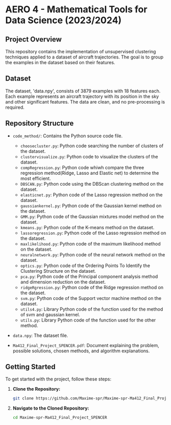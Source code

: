 # AERO 4 - Mathematical Tools for Data Science (2023/2024)

## Project Overview

This repository contains the implementation of unsupervised clustering techniques applied to a dataset of aircraft trajectories. The goal is to group the examples in the dataset based on their features. 

## Dataset

The dataset, 'data.npy', consists of 3879 examples with 18 features each. Each example represents an aircraft trajectory with its position in the sky and other significant features. The data are clean, and no pre-processing is required.

## Repository Structure

- `code_method/`: Contains the Python source code file.
  - `choosecluster.py`: Python code searching the number of clusters of the dataset.
  - `clustervisualize.py`: Python code to visualize the clusters of the dataset.
  - `compRegression.py`: Python code whiwh compare the three regression method(Ridge, Lasso and Elastic net) to determine the most efficient.
  - `DBSCAN.py`: Python code using the DBScan clustering method on the dataset.
  - `elasticnet.py`: Python code of the Lasso regression method on the dataset.
  - `gaussiankernel.py`: Python code of the Gaussian kernel method on the dataset.
  - `GMM.py`: Python code of the Gaussian mixtures model method on the dataset.
  - `kmeans.py`: Python code of the K-means method on the dataset.
  - `lassoregression.py`: Python code of the Lasso regression method on the dataset.
  - `maxlikelihood.py`: Python code of the maximum likelihood method on the dataset.
  - `neuralnetwork.py`: Python code of the neural network method on the dataset.
  - `optics.py`: Python code of the Ordering Points To Identify the Clustering Structure on the dataset.
  - `pca.py`: Python code of the Principal component analysis method and dimension reduction on the dataset.
  - `ridgeRgression.py`: Python code of the Ridge regression method on the dataset.
  - `svm.py`: Python code of the Support vector machine method on the dataset.
  - `utils4.py`: Library Python code of the function used for the method of svm and gaussian kernel.
  - `utils.py`: Library Python code of the function used for the other method.

- `data.npy`: The dataset file.
- `Ma412_Final_Project_SPENCER.pdf`: Document explaining the problem, possible solutions, chosen methods, and algorithm explanations.

## Getting Started

To get started with the project, follow these steps:

1. **Clone the Repository:**
    ```bash
    git clone https://github.com/Maxime-spr/Maxime-spr-Ma412_Final_Project_SPENCER.git
    ```

2. **Navigate to the Cloned Repository:**
    ```bash
    cd Maxime-spr-Ma412_Final_Project_SPENCER
    ```

